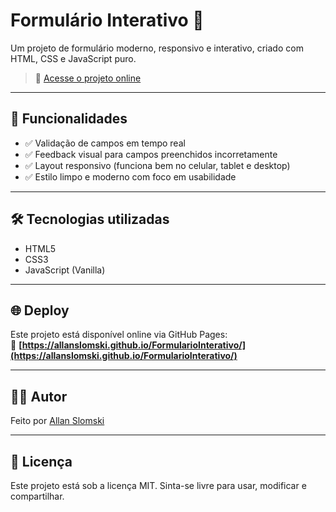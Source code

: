 
# Formulário Interativo 💬

Um projeto de formulário moderno, responsivo e interativo, criado com HTML, CSS e JavaScript puro.

> 🔗 [Acesse o projeto online](https://allanslomski.github.io/FormularioInterativo/)

---

## 🚀 Funcionalidades

- ✅ Validação de campos em tempo real  
- ✅ Feedback visual para campos preenchidos incorretamente  
- ✅ Layout responsivo (funciona bem no celular, tablet e desktop)  
- ✅ Estilo limpo e moderno com foco em usabilidade  

---

## 🛠️ Tecnologias utilizadas

- HTML5  
- CSS3  
- JavaScript (Vanilla)  

---

## 🌐 Deploy

Este projeto está disponível online via GitHub Pages:  
🔗 **[https://allanslomski.github.io/FormularioInterativo/](https://allanslomski.github.io/FormularioInterativo/)**

---

## 👨‍💻 Autor

Feito por [Allan Slomski](https://github.com/AllanSlomski)

---

## 📝 Licença

Este projeto está sob a licença MIT. Sinta-se livre para usar, modificar e compartilhar.
```
